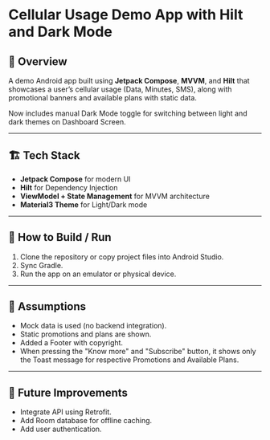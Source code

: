 # Cellular Usage Demo App with Hilt and Dark Mode


## 🧾 Overview
A demo Android app built using **Jetpack Compose**, **MVVM**, and **Hilt** that showcases a user’s cellular usage (Data, Minutes, SMS), along with promotional banners and available plans with static data.


Now includes manual Dark Mode toggle for switching between light and dark themes on Dashboard Screen.


---


## 🏗️ Tech Stack
- **Jetpack Compose** for modern UI
- **Hilt** for Dependency Injection
- **ViewModel + State Management** for MVVM architecture
- **Material3 Theme** for Light/Dark mode


---


## 📲 How to Build / Run
1. Clone the repository or copy project files into Android Studio.
2. Sync Gradle.
3. Run the app on an emulator or physical device.

---


## 🧠 Assumptions
- Mock data is used (no backend integration).
- Static promotions and plans are shown.
- Added a Footer with copyright.
- When pressing the "Know more" and "Subscribe" button, it shows only the Toast message for respective Promotions and Available Plans.


---


## 🚀 Future Improvements
- Integrate API using Retrofit.
- Add Room database for offline caching.
- Add user authentication.
